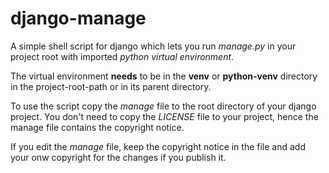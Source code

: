 # django-manage

A simple shell script for django which lets you run *manage.py* in your project
root with imported *python virtual environment*.

The virtual environment **needs** to be in the **venv** or **python-venv**
directory in the project-root-path or in its parent directory.

To use the script copy the *manage* file to the root directory of your django
project. You don't need to copy the *LICENSE* file to your project, hence the
manage file contains the copyright notice.

If you edit the *manage* file, keep the copyright notice in the file and add
your onw copyright for the changes if you publish it.
